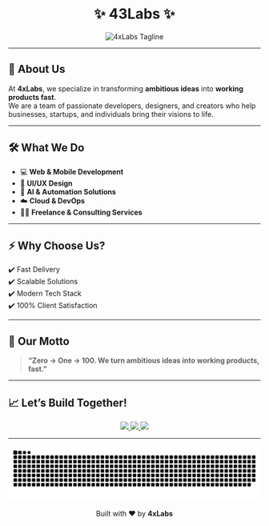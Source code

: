 <h1 align="center">✨ 43Labs ✨</h1>

<p align="center">
  <img src="https://readme-typing-svg.herokuapp.com?font=Montserrat&weight=600&size=30&duration=3000&pause=1000&color=2F81F7&center=true&vCenter=true&width=600&lines=Zero+→+One+→+100;We+turn+ambitious+ideas+into+reality;Fast.+Reliable.+Innovative." alt="4xLabs Tagline" />
</p>

---

## 🚀 About Us
At **4xLabs**, we specialize in transforming **ambitious ideas** into **working products fast**.  
We are a team of passionate developers, designers, and creators who help businesses, startups, and individuals bring their visions to life.  

---

## 🛠️ What We Do
- 💻 **Web & Mobile Development**  
- 🎨 **UI/UX Design**  
- 🤖 **AI & Automation Solutions**  
- ☁️ **Cloud & DevOps**  
- 🧑‍💼 **Freelance & Consulting Services**  

---

## ⚡ Why Choose Us?
✔️ Fast Delivery  
✔️ Scalable Solutions  
✔️ Modern Tech Stack  
✔️ 100% Client Satisfaction  

---

## 🌟 Our Motto
> **“Zero → One → 100. We turn ambitious ideas into working products, fast.”**

---

## 📈 Let’s Build Together!
<p align="center">
  <a href="mailto:youragency@email.com">
    <img src="https://img.shields.io/badge/💌%20Contact%20Us-D14836?style=for-the-badge&logo=gmail&logoColor=white" />
  </a>
  <a href="https://linkedin.com/company/4xlabs">
    <img src="https://img.shields.io/badge/🌐%20LinkedIn-0A66C2?style=for-the-badge&logo=linkedin&logoColor=white" />
  </a>
  <a href="https://github.com/43labss">
    <img src="https://img.shields.io/badge/⚡%20GitHub-181717?style=for-the-badge&logo=github&logoColor=white" />
  </a>
</p>

---

<p align="center">
  <img src="https://raw.githubusercontent.com/platane/snk/output/github-contribution-grid-snake.svg" alt="snake animation" />
</p>

<p align="center">
  Built with ❤️ by <b>4xLabs</b>
</p>
